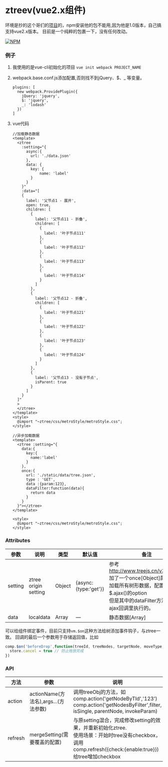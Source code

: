 # ztreev(vue2.x组件)
环境是抄的这个哥们的[项目](https://github.com/Litor/ztree-vue)的，npm安装他的包不能用,因为他是1.0版本，自己搞支持vue2.x版本。
目前是一个纯粹的包裹一下，没有任何改动。

[![NPM](https://nodei.co/npm/ztreev.png)](https://nodei.co/npm/ztreev/)

### 例子
1. 我使用的是vue-cli初始化的项目
`vue init webpack PROJECT_NAME`

2. webpack.base.conf.js添加配置,否则找不到jQuery、$、_ 等变量。
    ```
    plugins: [
      new webpack.ProvidePlugin({
        jQuery: 'jquery',
        $: 'jquery',
        _: 'lodash'
      })
    ]
    ```
3. vue代码
    ```vue
    //加载静态数据
    <template>
      <ztree
        :setting="{
          async:{
            url: './data.json'
          },
          data: {
            key: {
                name: 'label'
            }
          }
        }"
        :data="[
        {
          label: '父节点1 - 展开',
          open: true,
          children: [
            {
              label: '父节点11 - 折叠',
              children: [
                {
                  label: '叶子节点111'
                },
                {
                  label: '叶子节点112'
                },
                {
                  label: '叶子节点113'
                },
                {
                  label: '叶子节点114'
                }
              ]
            },
            {
              label: '父节点12 - 折叠',
              children: [
                {
                  label: '叶子节点121'
                },
                {
                  label: '叶子节点122'
                },
                {
                  label: '叶子节点123'
                },
                {
                  label: '叶子节点124'
                }
              ]
            },
            {
              label: '父节点13 - 没有子节点',
              isParent: true
            }
          ]
        }
      ]"
      >
      </ztree>
    </template>
    <style>
      @import "~ztree/css/metroStyle/metroStyle.css";
    </style>
    ```
    ```vue
    //异步加载数据
    <template>
      <ztree :setting="{
        data:{
          key:{
            name:'label'
          }
        },
        once:{
          url: './static/data/tree.json',
          type : 'GET',
          data :{param:123},
          dataFilter:function(data){
            return data
          }
        }
      }"></ztree>
    </template>
    
    <style>
      @import "~ztree/css/metroStyle/metroStyle.css";
    </style>

    ```
### Attributes
| 参数      | 说明          | 类型      | 默认值                           |  备注 |
|---------- |-------------- |---------- |--------------------------------  |-------- |
| setting     | ztree origin setting | Object    |{async:{type:'get'}} | 参考 http://www.treejs.cn/v3/api.php<br/>加了一个once[Object]属性,一次加载所有树形数据，配置同$.ajax()的option<br/>但是其中的dataFilter方法是在ajax回调里执行的。   |
| data     | localdata | Array    | —                               | 静态数据[Array]    |

可以给组件绑定事件，目前只支持`vm.$on`这种方法给树添加事件钩子，与ztree一致。
回调的最后一个参数用于存储返回值，比如
```js
comp.$on('beforeDrop',function(treeId, treeNodes, targetNode, moveType, isCopy, store){
  store.cancel = true // 防止拖放完成
})
```

### API
|  方法  |  参数  |  说明  |
|-------|------|--------|
|action  |   actionName(方法名),args...(方法参数)   | 调用treeObj的方法，如comp.action('getNodeByTId','123')<br/>comp.action('getNodesByFilter',filter, isSingle, parentNode, invokeParam) |
|refresh |mergeSetting(需要覆盖的配置)|与原setting混合，完成修改setting的效果，并重新初始化ztree.<br/>使用场景：开始时tree没有checkbox，调用<br/>comp.refresh({check:{enable:true}})给tree增加checkbox
